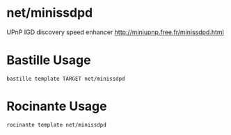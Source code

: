 # net/minissdpd
UPnP IGD discovery speed enhancer
http://miniupnp.free.fr/minissdpd.html

# Bastille Usage
```shell
bastille template TARGET net/minissdpd
```

# Rocinante Usage
```shell
rocinante template net/minissdpd
```
